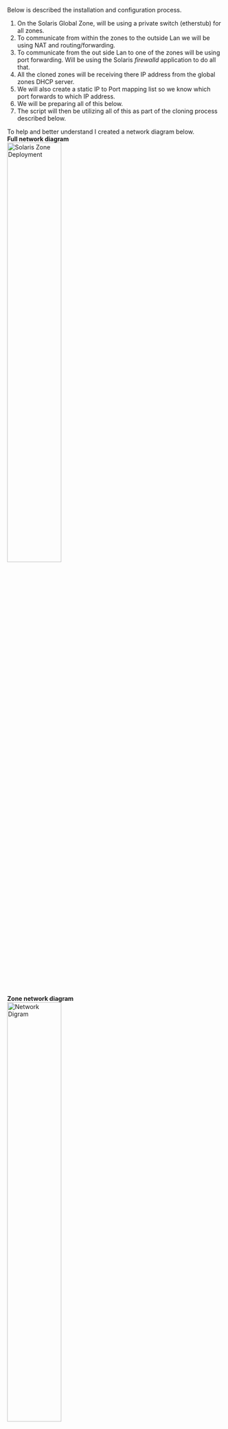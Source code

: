 Below is described the installation and configuration process.

<ol>
    <li>On the Solaris Global Zone, will be using a private switch (etherstub) for all zones.</li>
    <li>To communicate from within the zones to the outside Lan we will be using NAT and routing/forwarding.</li>
    <li>To communicate from the out side Lan to one of the zones will be using port forwarding.
Will be using the Solaris <i>firewalld</i> application to do all that.</li>
    <li>All the cloned zones will be receiving there IP address from the global zones DHCP server.</li>
    <li>We will also create a static IP to Port mapping list so we know which port forwards to which IP address.</li>
    <li>We will be preparing all of this below.</li>
    <li>The script will then be utilizing all of this as part of the cloning process described below.</li>
</ol>

<p>To help and better understand I created a network diagram below.
<br><b>Full network diagram</b>
<br><img src="../images/gz-network-diag-v2.png" alt="Solaris Zone Deployment" align="middle" height="50%"></p>
<br><b>Zone network diagram</b>
<br><img src="../images/gz-network-diag.png" alt="Network Digram" align="middle" height="50%"></p>



<h4>Creating a Solaris private switch(etherstub)</h4>
Lets create a private switch (etherstub) with a local link, you do so by running the below.
<pre>
# Create switch
dladm create-etherstub etherstub0
# Create Link
dladm create-vnic -l etherstub0 stub1
# Create router ip
ipadm create-ip stub1
ipadm create-addr -a 10.25.0.1/23 stub1
</pre>
<i>Note: </i> The Ip Address of <i>10.25.0.1</i> is your router to the outside world or your local Lan.

Next, Turn on ip routing/forwarding on the new switch/etherstub.
<pre>
ipadm set-ifprop -p forwarding=on -m ipv4 stub1
ipadm set-ifprop -p forwarding=on -m ipv4 net0
</pre>
Now, lets create the firewall forwarding and NAT rules, you do so by creating the below.
cat /etc/firewall/pf.conf
<pre>
set reassemble yes no-df

set skip on lo0

# Add rules below
ext_if = "net0"    # macro for external interface - use net0 or vnic name to external
int_if = "stub1"       # macro for internal interface etherstub

# Port forward (from out side to each zone)
pass in on $ext_if proto tcp from any to any port 31002 rdr-to 10.25.0.2 port 22
pass in on $ext_if proto tcp from any to any port 31003 rdr-to 10.25.0.3 port 22
pass in on $ext_if proto tcp from any to any port 31004 rdr-to 10.25.0.4 port 22
pass in on $ext_if proto tcp from any to any port 31005 rdr-to 10.25.0.5 port 22
pass in on $ext_if proto tcp from any to any port 31006 rdr-to 10.25.0.6 port 22
pass in on $ext_if proto tcp from any to any port 31007 rdr-to 10.25.0.7 port 22
pass in on $ext_if proto tcp from any to any port 31008 rdr-to 10.25.0.8 port 22
pass in on $ext_if proto tcp from any to any port 31009 rdr-to 10.25.0.9 port 22
pass in on $ext_if proto tcp from any to any port 31010 rdr-to 10.25.0.10 port 22
pass in on $ext_if proto tcp from any to any port 31011 rdr-to 10.25.0.11 port 22
pass in on $ext_if proto tcp from any to any port 31012 rdr-to 10.25.0.12 port 22
pass in on $ext_if proto tcp from any to any port 31013 rdr-to 10.25.0.13 port 22
pass in on $ext_if proto tcp from any to any port 31014 rdr-to 10.25.0.14 port 22
pass in on $ext_if proto tcp from any to any port 31015 rdr-to 10.25.0.15 port 22
pass in on $ext_if proto tcp from any to any port 31016 rdr-to 10.25.0.16 port 22
pass in on $ext_if proto tcp from any to any port 31017 rdr-to 10.25.0.17 port 22
pass in on $ext_if proto tcp from any to any port 31018 rdr-to 10.25.0.18 port 22
pass in on $ext_if proto tcp from any to any port 31019 rdr-to 10.25.0.19 port 22
pass in on $ext_if proto tcp from any to any port 31020 rdr-to 10.25.0.20 port 22
pass in on $ext_if proto tcp from any to any port 31021 rdr-to 10.25.0.21 port 22
pass in on $ext_if proto tcp from any to any port 31022 rdr-to 10.25.0.22 port 22
pass in on $ext_if proto tcp from any to any port 31023 rdr-to 10.25.0.23 port 22
pass in on $ext_if proto tcp from any to any port 31024 rdr-to 10.25.0.24 port 22
pass in on $ext_if proto tcp from any to any port 31025 rdr-to 10.25.0.25 port 22
pass in on $ext_if proto tcp from any to any port 31026 rdr-to 10.25.0.26 port 22
pass in on $ext_if proto tcp from any to any port 31027 rdr-to 10.25.0.27 port 22
pass in on $ext_if proto tcp from any to any port 31028 rdr-to 10.25.0.28 port 22
pass in on $ext_if proto tcp from any to any port 31029 rdr-to 10.25.0.29 port 22
pass in on $ext_if proto tcp from any to any port 31030 rdr-to 10.25.0.30 port 22
pass in on $ext_if proto tcp from any to any port 31031 rdr-to 10.25.0.31 port 22
pass in on $ext_if proto tcp from any to any port 31032 rdr-to 10.25.0.32 port 22
pass in on $ext_if proto tcp from any to any port 31033 rdr-to 10.25.0.33 port 22
pass in on $ext_if proto tcp from any to any port 31034 rdr-to 10.25.0.34 port 22
pass in on $ext_if proto tcp from any to any port 31035 rdr-to 10.25.0.35 port 22
pass in on $ext_if proto tcp from any to any port 31036 rdr-to 10.25.0.36 port 22
pass in on $ext_if proto tcp from any to any port 31037 rdr-to 10.25.0.37 port 22
pass in on $ext_if proto tcp from any to any port 31038 rdr-to 10.25.0.38 port 22
pass in on $ext_if proto tcp from any to any port 31039 rdr-to 10.25.0.39 port 22
pass in on $ext_if proto tcp from any to any port 31040 rdr-to 10.25.0.40 port 22
pass in on $ext_if proto tcp from any to any port 31041 rdr-to 10.25.0.41 port 22
pass in on $ext_if proto tcp from any to any port 31042 rdr-to 10.25.0.42 port 22
pass in on $ext_if proto tcp from any to any port 31043 rdr-to 10.25.0.43 port 22
pass in on $ext_if proto tcp from any to any port 31044 rdr-to 10.25.0.44 port 22
pass in on $ext_if proto tcp from any to any port 31045 rdr-to 10.25.0.45 port 22
pass in on $ext_if proto tcp from any to any port 31046 rdr-to 10.25.0.46 port 22
pass in on $ext_if proto tcp from any to any port 31047 rdr-to 10.25.0.47 port 22
pass in on $ext_if proto tcp from any to any port 31048 rdr-to 10.25.0.48 port 22
pass in on $ext_if proto tcp from any to any port 31049 rdr-to 10.25.0.49 port 22
pass in on $ext_if proto tcp from any to any port 31050 rdr-to 10.25.0.50 port 22
pass in on $ext_if proto tcp from any to any port 31051 rdr-to 10.25.0.51 port 22
pass in on $ext_if proto tcp from any to any port 31052 rdr-to 10.25.0.52 port 22
pass in on $ext_if proto tcp from any to any port 31053 rdr-to 10.25.0.53 port 22
pass in on $ext_if proto tcp from any to any port 31054 rdr-to 10.25.0.54 port 22
pass in on $ext_if proto tcp from any to any port 31055 rdr-to 10.25.0.55 port 22
pass in on $ext_if proto tcp from any to any port 31056 rdr-to 10.25.0.56 port 22
pass in on $ext_if proto tcp from any to any port 31057 rdr-to 10.25.0.57 port 22
pass in on $ext_if proto tcp from any to any port 31058 rdr-to 10.25.0.58 port 22
pass in on $ext_if proto tcp from any to any port 31059 rdr-to 10.25.0.59 port 22
pass in on $ext_if proto tcp from any to any port 31060 rdr-to 10.25.0.60 port 22
pass in on $ext_if proto tcp from any to any port 31061 rdr-to 10.25.0.61 port 22
pass in on $ext_if proto tcp from any to any port 31062 rdr-to 10.25.0.62 port 22
pass in on $ext_if proto tcp from any to any port 31063 rdr-to 10.25.0.63 port 22
pass in on $ext_if proto tcp from any to any port 31064 rdr-to 10.25.0.64 port 22
pass in on $ext_if proto tcp from any to any port 31065 rdr-to 10.25.0.65 port 22
pass in on $ext_if proto tcp from any to any port 31066 rdr-to 10.25.0.66 port 22
pass in on $ext_if proto tcp from any to any port 31067 rdr-to 10.25.0.67 port 22
pass in on $ext_if proto tcp from any to any port 31068 rdr-to 10.25.0.68 port 22
pass in on $ext_if proto tcp from any to any port 31069 rdr-to 10.25.0.69 port 22
pass in on $ext_if proto tcp from any to any port 31070 rdr-to 10.25.0.70 port 22
pass in on $ext_if proto tcp from any to any port 31071 rdr-to 10.25.0.71 port 22
pass in on $ext_if proto tcp from any to any port 31072 rdr-to 10.25.0.72 port 22
pass in on $ext_if proto tcp from any to any port 31073 rdr-to 10.25.0.73 port 22
pass in on $ext_if proto tcp from any to any port 31074 rdr-to 10.25.0.74 port 22
pass in on $ext_if proto tcp from any to any port 31075 rdr-to 10.25.0.75 port 22
pass in on $ext_if proto tcp from any to any port 31076 rdr-to 10.25.0.76 port 22
pass in on $ext_if proto tcp from any to any port 31077 rdr-to 10.25.0.77 port 22
pass in on $ext_if proto tcp from any to any port 31078 rdr-to 10.25.0.78 port 22
pass in on $ext_if proto tcp from any to any port 31079 rdr-to 10.25.0.79 port 22
pass in on $ext_if proto tcp from any to any port 31080 rdr-to 10.25.0.80 port 22
pass in on $ext_if proto tcp from any to any port 31081 rdr-to 10.25.0.81 port 22
pass in on $ext_if proto tcp from any to any port 31082 rdr-to 10.25.0.82 port 22
pass in on $ext_if proto tcp from any to any port 31083 rdr-to 10.25.0.83 port 22
pass in on $ext_if proto tcp from any to any port 31084 rdr-to 10.25.0.84 port 22
pass in on $ext_if proto tcp from any to any port 31085 rdr-to 10.25.0.85 port 22
pass in on $ext_if proto tcp from any to any port 31086 rdr-to 10.25.0.86 port 22
pass in on $ext_if proto tcp from any to any port 31087 rdr-to 10.25.0.87 port 22
pass in on $ext_if proto tcp from any to any port 31088 rdr-to 10.25.0.88 port 22
pass in on $ext_if proto tcp from any to any port 31089 rdr-to 10.25.0.89 port 22
pass in on $ext_if proto tcp from any to any port 31090 rdr-to 10.25.0.90 port 22
pass in on $ext_if proto tcp from any to any port 31091 rdr-to 10.25.0.91 port 22
pass in on $ext_if proto tcp from any to any port 31092 rdr-to 10.25.0.92 port 22
pass in on $ext_if proto tcp from any to any port 31093 rdr-to 10.25.0.93 port 22
pass in on $ext_if proto tcp from any to any port 31094 rdr-to 10.25.0.94 port 22
pass in on $ext_if proto tcp from any to any port 31095 rdr-to 10.25.0.95 port 22
pass in on $ext_if proto tcp from any to any port 31096 rdr-to 10.25.0.96 port 22
pass in on $ext_if proto tcp from any to any port 31097 rdr-to 10.25.0.97 port 22
pass in on $ext_if proto tcp from any to any port 31098 rdr-to 10.25.0.98 port 22
pass in on $ext_if proto tcp from any to any port 31099 rdr-to 10.25.0.99 port 22
pass in on $ext_if proto tcp from any to any port 31100 rdr-to 10.25.0.100 port 22
pass in on $ext_if proto tcp from any to any port 31101 rdr-to 10.25.0.101 port 22
pass in on $ext_if proto tcp from any to any port 31102 rdr-to 10.25.0.102 port 22
pass in on $ext_if proto tcp from any to any port 31103 rdr-to 10.25.0.103 port 22
pass in on $ext_if proto tcp from any to any port 31104 rdr-to 10.25.0.104 port 22
pass in on $ext_if proto tcp from any to any port 31105 rdr-to 10.25.0.105 port 22
pass in on $ext_if proto tcp from any to any port 31106 rdr-to 10.25.0.106 port 22
pass in on $ext_if proto tcp from any to any port 31107 rdr-to 10.25.0.107 port 22
pass in on $ext_if proto tcp from any to any port 31108 rdr-to 10.25.0.108 port 22
pass in on $ext_if proto tcp from any to any port 31109 rdr-to 10.25.0.109 port 22
pass in on $ext_if proto tcp from any to any port 31110 rdr-to 10.25.0.110 port 22
pass in on $ext_if proto tcp from any to any port 31111 rdr-to 10.25.0.111 port 22
pass in on $ext_if proto tcp from any to any port 31112 rdr-to 10.25.0.112 port 22
pass in on $ext_if proto tcp from any to any port 31113 rdr-to 10.25.0.113 port 22
pass in on $ext_if proto tcp from any to any port 31114 rdr-to 10.25.0.114 port 22
pass in on $ext_if proto tcp from any to any port 31115 rdr-to 10.25.0.115 port 22
pass in on $ext_if proto tcp from any to any port 31116 rdr-to 10.25.0.116 port 22
pass in on $ext_if proto tcp from any to any port 31117 rdr-to 10.25.0.117 port 22
pass in on $ext_if proto tcp from any to any port 31118 rdr-to 10.25.0.118 port 22
pass in on $ext_if proto tcp from any to any port 31119 rdr-to 10.25.0.119 port 22
pass in on $ext_if proto tcp from any to any port 31120 rdr-to 10.25.0.120 port 22
pass in on $ext_if proto tcp from any to any port 31121 rdr-to 10.25.0.121 port 22
pass in on $ext_if proto tcp from any to any port 31122 rdr-to 10.25.0.122 port 22
pass in on $ext_if proto tcp from any to any port 31123 rdr-to 10.25.0.123 port 22
pass in on $ext_if proto tcp from any to any port 31124 rdr-to 10.25.0.124 port 22
pass in on $ext_if proto tcp from any to any port 31125 rdr-to 10.25.0.125 port 22
pass in on $ext_if proto tcp from any to any port 31126 rdr-to 10.25.0.126 port 22
pass in on $ext_if proto tcp from any to any port 31127 rdr-to 10.25.0.127 port 22
pass in on $ext_if proto tcp from any to any port 31128 rdr-to 10.25.0.128 port 22
pass in on $ext_if proto tcp from any to any port 31129 rdr-to 10.25.0.129 port 22
pass in on $ext_if proto tcp from any to any port 31130 rdr-to 10.25.0.130 port 22
pass in on $ext_if proto tcp from any to any port 31131 rdr-to 10.25.0.131 port 22
pass in on $ext_if proto tcp from any to any port 31132 rdr-to 10.25.0.132 port 22
pass in on $ext_if proto tcp from any to any port 31133 rdr-to 10.25.0.133 port 22
pass in on $ext_if proto tcp from any to any port 31134 rdr-to 10.25.0.134 port 22
pass in on $ext_if proto tcp from any to any port 31135 rdr-to 10.25.0.135 port 22
pass in on $ext_if proto tcp from any to any port 31136 rdr-to 10.25.0.136 port 22
pass in on $ext_if proto tcp from any to any port 31137 rdr-to 10.25.0.137 port 22
pass in on $ext_if proto tcp from any to any port 31138 rdr-to 10.25.0.138 port 22
pass in on $ext_if proto tcp from any to any port 31139 rdr-to 10.25.0.139 port 22
pass in on $ext_if proto tcp from any to any port 31140 rdr-to 10.25.0.140 port 22
pass in on $ext_if proto tcp from any to any port 31141 rdr-to 10.25.0.141 port 22
pass in on $ext_if proto tcp from any to any port 31142 rdr-to 10.25.0.142 port 22
pass in on $ext_if proto tcp from any to any port 31143 rdr-to 10.25.0.143 port 22
pass in on $ext_if proto tcp from any to any port 31144 rdr-to 10.25.0.144 port 22
pass in on $ext_if proto tcp from any to any port 31145 rdr-to 10.25.0.145 port 22
pass in on $ext_if proto tcp from any to any port 31146 rdr-to 10.25.0.146 port 22
pass in on $ext_if proto tcp from any to any port 31147 rdr-to 10.25.0.147 port 22
pass in on $ext_if proto tcp from any to any port 31148 rdr-to 10.25.0.148 port 22
pass in on $ext_if proto tcp from any to any port 31149 rdr-to 10.25.0.149 port 22
pass in on $ext_if proto tcp from any to any port 31150 rdr-to 10.25.0.150 port 22
pass in on $ext_if proto tcp from any to any port 31151 rdr-to 10.25.0.151 port 22
pass in on $ext_if proto tcp from any to any port 31152 rdr-to 10.25.0.152 port 22
pass in on $ext_if proto tcp from any to any port 31153 rdr-to 10.25.0.153 port 22
pass in on $ext_if proto tcp from any to any port 31154 rdr-to 10.25.0.154 port 22
pass in on $ext_if proto tcp from any to any port 31155 rdr-to 10.25.0.155 port 22
pass in on $ext_if proto tcp from any to any port 31156 rdr-to 10.25.0.156 port 22
pass in on $ext_if proto tcp from any to any port 31157 rdr-to 10.25.0.157 port 22
pass in on $ext_if proto tcp from any to any port 31158 rdr-to 10.25.0.158 port 22
pass in on $ext_if proto tcp from any to any port 31159 rdr-to 10.25.0.159 port 22
pass in on $ext_if proto tcp from any to any port 31160 rdr-to 10.25.0.160 port 22
pass in on $ext_if proto tcp from any to any port 31161 rdr-to 10.25.0.161 port 22
pass in on $ext_if proto tcp from any to any port 31162 rdr-to 10.25.0.162 port 22
pass in on $ext_if proto tcp from any to any port 31163 rdr-to 10.25.0.163 port 22
pass in on $ext_if proto tcp from any to any port 31164 rdr-to 10.25.0.164 port 22
pass in on $ext_if proto tcp from any to any port 31165 rdr-to 10.25.0.165 port 22
pass in on $ext_if proto tcp from any to any port 31166 rdr-to 10.25.0.166 port 22
pass in on $ext_if proto tcp from any to any port 31167 rdr-to 10.25.0.167 port 22
pass in on $ext_if proto tcp from any to any port 31168 rdr-to 10.25.0.168 port 22
pass in on $ext_if proto tcp from any to any port 31169 rdr-to 10.25.0.169 port 22
pass in on $ext_if proto tcp from any to any port 31170 rdr-to 10.25.0.170 port 22
pass in on $ext_if proto tcp from any to any port 31171 rdr-to 10.25.0.171 port 22
pass in on $ext_if proto tcp from any to any port 31172 rdr-to 10.25.0.172 port 22
pass in on $ext_if proto tcp from any to any port 31173 rdr-to 10.25.0.173 port 22
pass in on $ext_if proto tcp from any to any port 31174 rdr-to 10.25.0.174 port 22
pass in on $ext_if proto tcp from any to any port 31175 rdr-to 10.25.0.175 port 22
pass in on $ext_if proto tcp from any to any port 31176 rdr-to 10.25.0.176 port 22
pass in on $ext_if proto tcp from any to any port 31177 rdr-to 10.25.0.177 port 22
pass in on $ext_if proto tcp from any to any port 31178 rdr-to 10.25.0.178 port 22
pass in on $ext_if proto tcp from any to any port 31179 rdr-to 10.25.0.179 port 22
pass in on $ext_if proto tcp from any to any port 31180 rdr-to 10.25.0.180 port 22
pass in on $ext_if proto tcp from any to any port 31181 rdr-to 10.25.0.181 port 22
pass in on $ext_if proto tcp from any to any port 31182 rdr-to 10.25.0.182 port 22
pass in on $ext_if proto tcp from any to any port 31183 rdr-to 10.25.0.183 port 22
pass in on $ext_if proto tcp from any to any port 31184 rdr-to 10.25.0.184 port 22
pass in on $ext_if proto tcp from any to any port 31185 rdr-to 10.25.0.185 port 22
pass in on $ext_if proto tcp from any to any port 31186 rdr-to 10.25.0.186 port 22
pass in on $ext_if proto tcp from any to any port 31187 rdr-to 10.25.0.187 port 22
pass in on $ext_if proto tcp from any to any port 31188 rdr-to 10.25.0.188 port 22
pass in on $ext_if proto tcp from any to any port 31189 rdr-to 10.25.0.189 port 22
pass in on $ext_if proto tcp from any to any port 31190 rdr-to 10.25.0.190 port 22
pass in on $ext_if proto tcp from any to any port 31191 rdr-to 10.25.0.191 port 22
pass in on $ext_if proto tcp from any to any port 31192 rdr-to 10.25.0.192 port 22
pass in on $ext_if proto tcp from any to any port 31193 rdr-to 10.25.0.193 port 22
pass in on $ext_if proto tcp from any to any port 31194 rdr-to 10.25.0.194 port 22
pass in on $ext_if proto tcp from any to any port 31195 rdr-to 10.25.0.195 port 22
pass in on $ext_if proto tcp from any to any port 31196 rdr-to 10.25.0.196 port 22
pass in on $ext_if proto tcp from any to any port 31197 rdr-to 10.25.0.197 port 22
pass in on $ext_if proto tcp from any to any port 31198 rdr-to 10.25.0.198 port 22
pass in on $ext_if proto tcp from any to any port 31199 rdr-to 10.25.0.199 port 22
pass in on $ext_if proto tcp from any to any port 31200 rdr-to 10.25.0.200 port 22
pass in on $ext_if proto tcp from any to any port 31201 rdr-to 10.25.0.201 port 22
pass in on $ext_if proto tcp from any to any port 31202 rdr-to 10.25.0.202 port 22
pass in on $ext_if proto tcp from any to any port 31203 rdr-to 10.25.0.203 port 22
pass in on $ext_if proto tcp from any to any port 31204 rdr-to 10.25.0.204 port 22
pass in on $ext_if proto tcp from any to any port 31205 rdr-to 10.25.0.205 port 22
pass in on $ext_if proto tcp from any to any port 31206 rdr-to 10.25.0.206 port 22
pass in on $ext_if proto tcp from any to any port 31207 rdr-to 10.25.0.207 port 22
pass in on $ext_if proto tcp from any to any port 31208 rdr-to 10.25.0.208 port 22
pass in on $ext_if proto tcp from any to any port 31209 rdr-to 10.25.0.209 port 22
pass in on $ext_if proto tcp from any to any port 31210 rdr-to 10.25.0.210 port 22
pass in on $ext_if proto tcp from any to any port 31211 rdr-to 10.25.0.211 port 22
pass in on $ext_if proto tcp from any to any port 31212 rdr-to 10.25.0.212 port 22
pass in on $ext_if proto tcp from any to any port 31213 rdr-to 10.25.0.213 port 22
pass in on $ext_if proto tcp from any to any port 31214 rdr-to 10.25.0.214 port 22
pass in on $ext_if proto tcp from any to any port 31215 rdr-to 10.25.0.215 port 22
pass in on $ext_if proto tcp from any to any port 31216 rdr-to 10.25.0.216 port 22
pass in on $ext_if proto tcp from any to any port 31217 rdr-to 10.25.0.217 port 22
pass in on $ext_if proto tcp from any to any port 31218 rdr-to 10.25.0.218 port 22
pass in on $ext_if proto tcp from any to any port 31219 rdr-to 10.25.0.219 port 22
pass in on $ext_if proto tcp from any to any port 31220 rdr-to 10.25.0.220 port 22
pass in on $ext_if proto tcp from any to any port 31221 rdr-to 10.25.0.221 port 22
pass in on $ext_if proto tcp from any to any port 31222 rdr-to 10.25.0.222 port 22
pass in on $ext_if proto tcp from any to any port 31223 rdr-to 10.25.0.223 port 22
pass in on $ext_if proto tcp from any to any port 31224 rdr-to 10.25.0.224 port 22
pass in on $ext_if proto tcp from any to any port 31225 rdr-to 10.25.0.225 port 22
pass in on $ext_if proto tcp from any to any port 31226 rdr-to 10.25.0.226 port 22
pass in on $ext_if proto tcp from any to any port 31227 rdr-to 10.25.0.227 port 22
pass in on $ext_if proto tcp from any to any port 31228 rdr-to 10.25.0.228 port 22
pass in on $ext_if proto tcp from any to any port 31229 rdr-to 10.25.0.229 port 22
pass in on $ext_if proto tcp from any to any port 31230 rdr-to 10.25.0.230 port 22
pass in on $ext_if proto tcp from any to any port 31231 rdr-to 10.25.0.231 port 22
pass in on $ext_if proto tcp from any to any port 31232 rdr-to 10.25.0.232 port 22
pass in on $ext_if proto tcp from any to any port 31233 rdr-to 10.25.0.233 port 22
pass in on $ext_if proto tcp from any to any port 31234 rdr-to 10.25.0.234 port 22
pass in on $ext_if proto tcp from any to any port 31235 rdr-to 10.25.0.235 port 22
pass in on $ext_if proto tcp from any to any port 31236 rdr-to 10.25.0.236 port 22
pass in on $ext_if proto tcp from any to any port 31237 rdr-to 10.25.0.237 port 22
pass in on $ext_if proto tcp from any to any port 31238 rdr-to 10.25.0.238 port 22
pass in on $ext_if proto tcp from any to any port 31239 rdr-to 10.25.0.239 port 22
pass in on $ext_if proto tcp from any to any port 31240 rdr-to 10.25.0.240 port 22
pass in on $ext_if proto tcp from any to any port 31241 rdr-to 10.25.0.241 port 22
pass in on $ext_if proto tcp from any to any port 31242 rdr-to 10.25.0.242 port 22
pass in on $ext_if proto tcp from any to any port 31243 rdr-to 10.25.0.243 port 22
pass in on $ext_if proto tcp from any to any port 31244 rdr-to 10.25.0.244 port 22
pass in on $ext_if proto tcp from any to any port 31245 rdr-to 10.25.0.245 port 22
pass in on $ext_if proto tcp from any to any port 31246 rdr-to 10.25.0.246 port 22
pass in on $ext_if proto tcp from any to any port 31247 rdr-to 10.25.0.247 port 22
pass in on $ext_if proto tcp from any to any port 31248 rdr-to 10.25.0.248 port 22
pass in on $ext_if proto tcp from any to any port 31249 rdr-to 10.25.0.249 port 22
pass in on $ext_if proto tcp from any to any port 31250 rdr-to 10.25.0.250 port 22
pass in on $ext_if proto tcp from any to any port 31251 rdr-to 10.25.0.251 port 22
pass in on $ext_if proto tcp from any to any port 31252 rdr-to 10.25.0.252 port 22
pass in on $ext_if proto tcp from any to any port 31253 rdr-to 10.25.0.253 port 22
pass in on $ext_if proto tcp from any to any port 31254 rdr-to 10.25.0.254 port 22
pass in on $ext_if proto tcp from any to any port 31255 rdr-to 10.25.0.255 port 22
pass in on $ext_if proto tcp from any to any port 32001 rdr-to 10.25.1.1 port 22
pass in on $ext_if proto tcp from any to any port 32002 rdr-to 10.25.1.2 port 22
pass in on $ext_if proto tcp from any to any port 32003 rdr-to 10.25.1.3 port 22
pass in on $ext_if proto tcp from any to any port 32004 rdr-to 10.25.1.4 port 22
pass in on $ext_if proto tcp from any to any port 32005 rdr-to 10.25.1.5 port 22
pass in on $ext_if proto tcp from any to any port 32006 rdr-to 10.25.1.6 port 22
pass in on $ext_if proto tcp from any to any port 32007 rdr-to 10.25.1.7 port 22
pass in on $ext_if proto tcp from any to any port 32008 rdr-to 10.25.1.8 port 22
pass in on $ext_if proto tcp from any to any port 32009 rdr-to 10.25.1.9 port 22
pass in on $ext_if proto tcp from any to any port 32010 rdr-to 10.25.1.10 port 22
pass in on $ext_if proto tcp from any to any port 32011 rdr-to 10.25.1.11 port 22
pass in on $ext_if proto tcp from any to any port 32012 rdr-to 10.25.1.12 port 22
pass in on $ext_if proto tcp from any to any port 32013 rdr-to 10.25.1.13 port 22
pass in on $ext_if proto tcp from any to any port 32014 rdr-to 10.25.1.14 port 22
pass in on $ext_if proto tcp from any to any port 32015 rdr-to 10.25.1.15 port 22
pass in on $ext_if proto tcp from any to any port 32016 rdr-to 10.25.1.16 port 22
pass in on $ext_if proto tcp from any to any port 32017 rdr-to 10.25.1.17 port 22
pass in on $ext_if proto tcp from any to any port 32018 rdr-to 10.25.1.18 port 22
pass in on $ext_if proto tcp from any to any port 32019 rdr-to 10.25.1.19 port 22
pass in on $ext_if proto tcp from any to any port 32020 rdr-to 10.25.1.20 port 22
pass in on $ext_if proto tcp from any to any port 32021 rdr-to 10.25.1.21 port 22
pass in on $ext_if proto tcp from any to any port 32022 rdr-to 10.25.1.22 port 22
pass in on $ext_if proto tcp from any to any port 32023 rdr-to 10.25.1.23 port 22
pass in on $ext_if proto tcp from any to any port 32024 rdr-to 10.25.1.24 port 22
pass in on $ext_if proto tcp from any to any port 32025 rdr-to 10.25.1.25 port 22
pass in on $ext_if proto tcp from any to any port 32026 rdr-to 10.25.1.26 port 22
pass in on $ext_if proto tcp from any to any port 32027 rdr-to 10.25.1.27 port 22
pass in on $ext_if proto tcp from any to any port 32028 rdr-to 10.25.1.28 port 22
pass in on $ext_if proto tcp from any to any port 32029 rdr-to 10.25.1.29 port 22
pass in on $ext_if proto tcp from any to any port 32030 rdr-to 10.25.1.30 port 22
pass in on $ext_if proto tcp from any to any port 32031 rdr-to 10.25.1.31 port 22
pass in on $ext_if proto tcp from any to any port 32032 rdr-to 10.25.1.32 port 22
pass in on $ext_if proto tcp from any to any port 32033 rdr-to 10.25.1.33 port 22
pass in on $ext_if proto tcp from any to any port 32034 rdr-to 10.25.1.34 port 22
pass in on $ext_if proto tcp from any to any port 32035 rdr-to 10.25.1.35 port 22
pass in on $ext_if proto tcp from any to any port 32036 rdr-to 10.25.1.36 port 22
pass in on $ext_if proto tcp from any to any port 32037 rdr-to 10.25.1.37 port 22
pass in on $ext_if proto tcp from any to any port 32038 rdr-to 10.25.1.38 port 22
pass in on $ext_if proto tcp from any to any port 32039 rdr-to 10.25.1.39 port 22
pass in on $ext_if proto tcp from any to any port 32040 rdr-to 10.25.1.40 port 22
pass in on $ext_if proto tcp from any to any port 32041 rdr-to 10.25.1.41 port 22
pass in on $ext_if proto tcp from any to any port 32042 rdr-to 10.25.1.42 port 22
pass in on $ext_if proto tcp from any to any port 32043 rdr-to 10.25.1.43 port 22
pass in on $ext_if proto tcp from any to any port 32044 rdr-to 10.25.1.44 port 22
pass in on $ext_if proto tcp from any to any port 32045 rdr-to 10.25.1.45 port 22
pass in on $ext_if proto tcp from any to any port 32046 rdr-to 10.25.1.46 port 22
pass in on $ext_if proto tcp from any to any port 32047 rdr-to 10.25.1.47 port 22
pass in on $ext_if proto tcp from any to any port 32048 rdr-to 10.25.1.48 port 22
pass in on $ext_if proto tcp from any to any port 32049 rdr-to 10.25.1.49 port 22
pass in on $ext_if proto tcp from any to any port 32050 rdr-to 10.25.1.50 port 22
pass in on $ext_if proto tcp from any to any port 32051 rdr-to 10.25.1.51 port 22
pass in on $ext_if proto tcp from any to any port 32052 rdr-to 10.25.1.52 port 22
pass in on $ext_if proto tcp from any to any port 32053 rdr-to 10.25.1.53 port 22
pass in on $ext_if proto tcp from any to any port 32054 rdr-to 10.25.1.54 port 22
pass in on $ext_if proto tcp from any to any port 32055 rdr-to 10.25.1.55 port 22
pass in on $ext_if proto tcp from any to any port 32056 rdr-to 10.25.1.56 port 22
pass in on $ext_if proto tcp from any to any port 32057 rdr-to 10.25.1.57 port 22
pass in on $ext_if proto tcp from any to any port 32058 rdr-to 10.25.1.58 port 22
pass in on $ext_if proto tcp from any to any port 32059 rdr-to 10.25.1.59 port 22
pass in on $ext_if proto tcp from any to any port 32060 rdr-to 10.25.1.60 port 22
pass in on $ext_if proto tcp from any to any port 32061 rdr-to 10.25.1.61 port 22
pass in on $ext_if proto tcp from any to any port 32062 rdr-to 10.25.1.62 port 22
pass in on $ext_if proto tcp from any to any port 32063 rdr-to 10.25.1.63 port 22
pass in on $ext_if proto tcp from any to any port 32064 rdr-to 10.25.1.64 port 22
pass in on $ext_if proto tcp from any to any port 32065 rdr-to 10.25.1.65 port 22
pass in on $ext_if proto tcp from any to any port 32066 rdr-to 10.25.1.66 port 22
pass in on $ext_if proto tcp from any to any port 32067 rdr-to 10.25.1.67 port 22
pass in on $ext_if proto tcp from any to any port 32068 rdr-to 10.25.1.68 port 22
pass in on $ext_if proto tcp from any to any port 32069 rdr-to 10.25.1.69 port 22
pass in on $ext_if proto tcp from any to any port 32070 rdr-to 10.25.1.70 port 22
pass in on $ext_if proto tcp from any to any port 32071 rdr-to 10.25.1.71 port 22
pass in on $ext_if proto tcp from any to any port 32072 rdr-to 10.25.1.72 port 22
pass in on $ext_if proto tcp from any to any port 32073 rdr-to 10.25.1.73 port 22
pass in on $ext_if proto tcp from any to any port 32074 rdr-to 10.25.1.74 port 22
pass in on $ext_if proto tcp from any to any port 32075 rdr-to 10.25.1.75 port 22
pass in on $ext_if proto tcp from any to any port 32076 rdr-to 10.25.1.76 port 22
pass in on $ext_if proto tcp from any to any port 32077 rdr-to 10.25.1.77 port 22
pass in on $ext_if proto tcp from any to any port 32078 rdr-to 10.25.1.78 port 22
pass in on $ext_if proto tcp from any to any port 32079 rdr-to 10.25.1.79 port 22
pass in on $ext_if proto tcp from any to any port 32080 rdr-to 10.25.1.80 port 22
pass in on $ext_if proto tcp from any to any port 32081 rdr-to 10.25.1.81 port 22
pass in on $ext_if proto tcp from any to any port 32082 rdr-to 10.25.1.82 port 22
pass in on $ext_if proto tcp from any to any port 32083 rdr-to 10.25.1.83 port 22
pass in on $ext_if proto tcp from any to any port 32084 rdr-to 10.25.1.84 port 22
pass in on $ext_if proto tcp from any to any port 32085 rdr-to 10.25.1.85 port 22
pass in on $ext_if proto tcp from any to any port 32086 rdr-to 10.25.1.86 port 22
pass in on $ext_if proto tcp from any to any port 32087 rdr-to 10.25.1.87 port 22
pass in on $ext_if proto tcp from any to any port 32088 rdr-to 10.25.1.88 port 22
pass in on $ext_if proto tcp from any to any port 32089 rdr-to 10.25.1.89 port 22
pass in on $ext_if proto tcp from any to any port 32090 rdr-to 10.25.1.90 port 22
pass in on $ext_if proto tcp from any to any port 32091 rdr-to 10.25.1.91 port 22
pass in on $ext_if proto tcp from any to any port 32092 rdr-to 10.25.1.92 port 22
pass in on $ext_if proto tcp from any to any port 32093 rdr-to 10.25.1.93 port 22
pass in on $ext_if proto tcp from any to any port 32094 rdr-to 10.25.1.94 port 22
pass in on $ext_if proto tcp from any to any port 32095 rdr-to 10.25.1.95 port 22
pass in on $ext_if proto tcp from any to any port 32096 rdr-to 10.25.1.96 port 22
pass in on $ext_if proto tcp from any to any port 32097 rdr-to 10.25.1.97 port 22
pass in on $ext_if proto tcp from any to any port 32098 rdr-to 10.25.1.98 port 22
pass in on $ext_if proto tcp from any to any port 32099 rdr-to 10.25.1.99 port 22
pass in on $ext_if proto tcp from any to any port 32100 rdr-to 10.25.1.100 port 22
pass in on $ext_if proto tcp from any to any port 32101 rdr-to 10.25.1.101 port 22
pass in on $ext_if proto tcp from any to any port 32102 rdr-to 10.25.1.102 port 22
pass in on $ext_if proto tcp from any to any port 32103 rdr-to 10.25.1.103 port 22
pass in on $ext_if proto tcp from any to any port 32104 rdr-to 10.25.1.104 port 22
pass in on $ext_if proto tcp from any to any port 32105 rdr-to 10.25.1.105 port 22
pass in on $ext_if proto tcp from any to any port 32106 rdr-to 10.25.1.106 port 22
pass in on $ext_if proto tcp from any to any port 32107 rdr-to 10.25.1.107 port 22
pass in on $ext_if proto tcp from any to any port 32108 rdr-to 10.25.1.108 port 22
pass in on $ext_if proto tcp from any to any port 32109 rdr-to 10.25.1.109 port 22
pass in on $ext_if proto tcp from any to any port 32110 rdr-to 10.25.1.110 port 22
pass in on $ext_if proto tcp from any to any port 32111 rdr-to 10.25.1.111 port 22
pass in on $ext_if proto tcp from any to any port 32112 rdr-to 10.25.1.112 port 22
pass in on $ext_if proto tcp from any to any port 32113 rdr-to 10.25.1.113 port 22
pass in on $ext_if proto tcp from any to any port 32114 rdr-to 10.25.1.114 port 22
pass in on $ext_if proto tcp from any to any port 32115 rdr-to 10.25.1.115 port 22
pass in on $ext_if proto tcp from any to any port 32116 rdr-to 10.25.1.116 port 22
pass in on $ext_if proto tcp from any to any port 32117 rdr-to 10.25.1.117 port 22
pass in on $ext_if proto tcp from any to any port 32118 rdr-to 10.25.1.118 port 22
pass in on $ext_if proto tcp from any to any port 32119 rdr-to 10.25.1.119 port 22
pass in on $ext_if proto tcp from any to any port 32120 rdr-to 10.25.1.120 port 22
pass in on $ext_if proto tcp from any to any port 32121 rdr-to 10.25.1.121 port 22
pass in on $ext_if proto tcp from any to any port 32122 rdr-to 10.25.1.122 port 22
pass in on $ext_if proto tcp from any to any port 32123 rdr-to 10.25.1.123 port 22
pass in on $ext_if proto tcp from any to any port 32124 rdr-to 10.25.1.124 port 22
pass in on $ext_if proto tcp from any to any port 32125 rdr-to 10.25.1.125 port 22
pass in on $ext_if proto tcp from any to any port 32126 rdr-to 10.25.1.126 port 22
pass in on $ext_if proto tcp from any to any port 32127 rdr-to 10.25.1.127 port 22
pass in on $ext_if proto tcp from any to any port 32128 rdr-to 10.25.1.128 port 22
pass in on $ext_if proto tcp from any to any port 32129 rdr-to 10.25.1.129 port 22
pass in on $ext_if proto tcp from any to any port 32130 rdr-to 10.25.1.130 port 22
pass in on $ext_if proto tcp from any to any port 32131 rdr-to 10.25.1.131 port 22
pass in on $ext_if proto tcp from any to any port 32132 rdr-to 10.25.1.132 port 22
pass in on $ext_if proto tcp from any to any port 32133 rdr-to 10.25.1.133 port 22
pass in on $ext_if proto tcp from any to any port 32134 rdr-to 10.25.1.134 port 22
pass in on $ext_if proto tcp from any to any port 32135 rdr-to 10.25.1.135 port 22
pass in on $ext_if proto tcp from any to any port 32136 rdr-to 10.25.1.136 port 22
pass in on $ext_if proto tcp from any to any port 32137 rdr-to 10.25.1.137 port 22
pass in on $ext_if proto tcp from any to any port 32138 rdr-to 10.25.1.138 port 22
pass in on $ext_if proto tcp from any to any port 32139 rdr-to 10.25.1.139 port 22
pass in on $ext_if proto tcp from any to any port 32140 rdr-to 10.25.1.140 port 22
pass in on $ext_if proto tcp from any to any port 32141 rdr-to 10.25.1.141 port 22
pass in on $ext_if proto tcp from any to any port 32142 rdr-to 10.25.1.142 port 22
pass in on $ext_if proto tcp from any to any port 32143 rdr-to 10.25.1.143 port 22
pass in on $ext_if proto tcp from any to any port 32144 rdr-to 10.25.1.144 port 22
pass in on $ext_if proto tcp from any to any port 32145 rdr-to 10.25.1.145 port 22
pass in on $ext_if proto tcp from any to any port 32146 rdr-to 10.25.1.146 port 22
pass in on $ext_if proto tcp from any to any port 32147 rdr-to 10.25.1.147 port 22
pass in on $ext_if proto tcp from any to any port 32148 rdr-to 10.25.1.148 port 22
pass in on $ext_if proto tcp from any to any port 32149 rdr-to 10.25.1.149 port 22
pass in on $ext_if proto tcp from any to any port 32150 rdr-to 10.25.1.150 port 22
pass in on $ext_if proto tcp from any to any port 32151 rdr-to 10.25.1.151 port 22
pass in on $ext_if proto tcp from any to any port 32152 rdr-to 10.25.1.152 port 22
pass in on $ext_if proto tcp from any to any port 32153 rdr-to 10.25.1.153 port 22
pass in on $ext_if proto tcp from any to any port 32154 rdr-to 10.25.1.154 port 22
pass in on $ext_if proto tcp from any to any port 32155 rdr-to 10.25.1.155 port 22
pass in on $ext_if proto tcp from any to any port 32156 rdr-to 10.25.1.156 port 22
pass in on $ext_if proto tcp from any to any port 32157 rdr-to 10.25.1.157 port 22
pass in on $ext_if proto tcp from any to any port 32158 rdr-to 10.25.1.158 port 22
pass in on $ext_if proto tcp from any to any port 32159 rdr-to 10.25.1.159 port 22
pass in on $ext_if proto tcp from any to any port 32160 rdr-to 10.25.1.160 port 22
pass in on $ext_if proto tcp from any to any port 32161 rdr-to 10.25.1.161 port 22
pass in on $ext_if proto tcp from any to any port 32162 rdr-to 10.25.1.162 port 22
pass in on $ext_if proto tcp from any to any port 32163 rdr-to 10.25.1.163 port 22
pass in on $ext_if proto tcp from any to any port 32164 rdr-to 10.25.1.164 port 22
pass in on $ext_if proto tcp from any to any port 32165 rdr-to 10.25.1.165 port 22
pass in on $ext_if proto tcp from any to any port 32166 rdr-to 10.25.1.166 port 22
pass in on $ext_if proto tcp from any to any port 32167 rdr-to 10.25.1.167 port 22
pass in on $ext_if proto tcp from any to any port 32168 rdr-to 10.25.1.168 port 22
pass in on $ext_if proto tcp from any to any port 32169 rdr-to 10.25.1.169 port 22
pass in on $ext_if proto tcp from any to any port 32170 rdr-to 10.25.1.170 port 22
pass in on $ext_if proto tcp from any to any port 32171 rdr-to 10.25.1.171 port 22
pass in on $ext_if proto tcp from any to any port 32172 rdr-to 10.25.1.172 port 22
pass in on $ext_if proto tcp from any to any port 32173 rdr-to 10.25.1.173 port 22
pass in on $ext_if proto tcp from any to any port 32174 rdr-to 10.25.1.174 port 22
pass in on $ext_if proto tcp from any to any port 32175 rdr-to 10.25.1.175 port 22
pass in on $ext_if proto tcp from any to any port 32176 rdr-to 10.25.1.176 port 22
pass in on $ext_if proto tcp from any to any port 32177 rdr-to 10.25.1.177 port 22
pass in on $ext_if proto tcp from any to any port 32178 rdr-to 10.25.1.178 port 22
pass in on $ext_if proto tcp from any to any port 32179 rdr-to 10.25.1.179 port 22
pass in on $ext_if proto tcp from any to any port 32180 rdr-to 10.25.1.180 port 22
pass in on $ext_if proto tcp from any to any port 32181 rdr-to 10.25.1.181 port 22
pass in on $ext_if proto tcp from any to any port 32182 rdr-to 10.25.1.182 port 22
pass in on $ext_if proto tcp from any to any port 32183 rdr-to 10.25.1.183 port 22
pass in on $ext_if proto tcp from any to any port 32184 rdr-to 10.25.1.184 port 22
pass in on $ext_if proto tcp from any to any port 32185 rdr-to 10.25.1.185 port 22
pass in on $ext_if proto tcp from any to any port 32186 rdr-to 10.25.1.186 port 22
pass in on $ext_if proto tcp from any to any port 32187 rdr-to 10.25.1.187 port 22
pass in on $ext_if proto tcp from any to any port 32188 rdr-to 10.25.1.188 port 22
pass in on $ext_if proto tcp from any to any port 32189 rdr-to 10.25.1.189 port 22
pass in on $ext_if proto tcp from any to any port 32190 rdr-to 10.25.1.190 port 22
pass in on $ext_if proto tcp from any to any port 32191 rdr-to 10.25.1.191 port 22
pass in on $ext_if proto tcp from any to any port 32192 rdr-to 10.25.1.192 port 22
pass in on $ext_if proto tcp from any to any port 32193 rdr-to 10.25.1.193 port 22
pass in on $ext_if proto tcp from any to any port 32194 rdr-to 10.25.1.194 port 22
pass in on $ext_if proto tcp from any to any port 32195 rdr-to 10.25.1.195 port 22
pass in on $ext_if proto tcp from any to any port 32196 rdr-to 10.25.1.196 port 22
pass in on $ext_if proto tcp from any to any port 32197 rdr-to 10.25.1.197 port 22
pass in on $ext_if proto tcp from any to any port 32198 rdr-to 10.25.1.198 port 22
pass in on $ext_if proto tcp from any to any port 32199 rdr-to 10.25.1.199 port 22
pass in on $ext_if proto tcp from any to any port 32200 rdr-to 10.25.1.200 port 22
pass in on $ext_if proto tcp from any to any port 32201 rdr-to 10.25.1.201 port 22
pass in on $ext_if proto tcp from any to any port 32202 rdr-to 10.25.1.202 port 22
pass in on $ext_if proto tcp from any to any port 32203 rdr-to 10.25.1.203 port 22
pass in on $ext_if proto tcp from any to any port 32204 rdr-to 10.25.1.204 port 22
pass in on $ext_if proto tcp from any to any port 32205 rdr-to 10.25.1.205 port 22
pass in on $ext_if proto tcp from any to any port 32206 rdr-to 10.25.1.206 port 22
pass in on $ext_if proto tcp from any to any port 32207 rdr-to 10.25.1.207 port 22
pass in on $ext_if proto tcp from any to any port 32208 rdr-to 10.25.1.208 port 22
pass in on $ext_if proto tcp from any to any port 32209 rdr-to 10.25.1.209 port 22
pass in on $ext_if proto tcp from any to any port 32210 rdr-to 10.25.1.210 port 22
pass in on $ext_if proto tcp from any to any port 32211 rdr-to 10.25.1.211 port 22
pass in on $ext_if proto tcp from any to any port 32212 rdr-to 10.25.1.212 port 22
pass in on $ext_if proto tcp from any to any port 32213 rdr-to 10.25.1.213 port 22
pass in on $ext_if proto tcp from any to any port 32214 rdr-to 10.25.1.214 port 22
pass in on $ext_if proto tcp from any to any port 32215 rdr-to 10.25.1.215 port 22
pass in on $ext_if proto tcp from any to any port 32216 rdr-to 10.25.1.216 port 22
pass in on $ext_if proto tcp from any to any port 32217 rdr-to 10.25.1.217 port 22
pass in on $ext_if proto tcp from any to any port 32218 rdr-to 10.25.1.218 port 22
pass in on $ext_if proto tcp from any to any port 32219 rdr-to 10.25.1.219 port 22
pass in on $ext_if proto tcp from any to any port 32220 rdr-to 10.25.1.220 port 22
pass in on $ext_if proto tcp from any to any port 32221 rdr-to 10.25.1.221 port 22
pass in on $ext_if proto tcp from any to any port 32222 rdr-to 10.25.1.222 port 22
pass in on $ext_if proto tcp from any to any port 32223 rdr-to 10.25.1.223 port 22
pass in on $ext_if proto tcp from any to any port 32224 rdr-to 10.25.1.224 port 22
pass in on $ext_if proto tcp from any to any port 32225 rdr-to 10.25.1.225 port 22
pass in on $ext_if proto tcp from any to any port 32226 rdr-to 10.25.1.226 port 22
pass in on $ext_if proto tcp from any to any port 32227 rdr-to 10.25.1.227 port 22
pass in on $ext_if proto tcp from any to any port 32228 rdr-to 10.25.1.228 port 22
pass in on $ext_if proto tcp from any to any port 32229 rdr-to 10.25.1.229 port 22
pass in on $ext_if proto tcp from any to any port 32230 rdr-to 10.25.1.230 port 22
pass in on $ext_if proto tcp from any to any port 32231 rdr-to 10.25.1.231 port 22
pass in on $ext_if proto tcp from any to any port 32232 rdr-to 10.25.1.232 port 22
pass in on $ext_if proto tcp from any to any port 32233 rdr-to 10.25.1.233 port 22
pass in on $ext_if proto tcp from any to any port 32234 rdr-to 10.25.1.234 port 22
pass in on $ext_if proto tcp from any to any port 32235 rdr-to 10.25.1.235 port 22
pass in on $ext_if proto tcp from any to any port 32236 rdr-to 10.25.1.236 port 22
pass in on $ext_if proto tcp from any to any port 32237 rdr-to 10.25.1.237 port 22
pass in on $ext_if proto tcp from any to any port 32238 rdr-to 10.25.1.238 port 22
pass in on $ext_if proto tcp from any to any port 32239 rdr-to 10.25.1.239 port 22
pass in on $ext_if proto tcp from any to any port 32240 rdr-to 10.25.1.240 port 22
pass in on $ext_if proto tcp from any to any port 32241 rdr-to 10.25.1.241 port 22
pass in on $ext_if proto tcp from any to any port 32242 rdr-to 10.25.1.242 port 22
pass in on $ext_if proto tcp from any to any port 32243 rdr-to 10.25.1.243 port 22
pass in on $ext_if proto tcp from any to any port 32244 rdr-to 10.25.1.244 port 22
pass in on $ext_if proto tcp from any to any port 32245 rdr-to 10.25.1.245 port 22
pass in on $ext_if proto tcp from any to any port 32246 rdr-to 10.25.1.246 port 22
pass in on $ext_if proto tcp from any to any port 32247 rdr-to 10.25.1.247 port 22
pass in on $ext_if proto tcp from any to any port 32248 rdr-to 10.25.1.248 port 22
pass in on $ext_if proto tcp from any to any port 32249 rdr-to 10.25.1.249 port 22
pass in on $ext_if proto tcp from any to any port 32250 rdr-to 10.25.1.250 port 22
pass in on $ext_if proto tcp from any to any port 32251 rdr-to 10.25.1.251 port 22
pass in on $ext_if proto tcp from any to any port 32252 rdr-to 10.25.1.252 port 22
pass in on $ext_if proto tcp from any to any port 32253 rdr-to 10.25.1.253 port 22
pass in on $ext_if proto tcp from any to any port 32254 rdr-to 10.25.1.254 port 22
pass in on $ext_if proto tcp from any to any port 32255 rdr-to 10.25.1.255 port 22

# Nat rule (from zones to outside Lan)
pass out on $ext_if from 10.25.0.0/23 to any nat-to $ext_if
</pre>
Next, We need to enable the firewall service. this is used for nat and port forwarding.
<pre>
svcadm enable  svc:/network/firewall:default

# Verfiy firewall working
svcs firewall
STATE          STIME    FMRI
online         Oct_12   svc:/network/firewall:default
</pre>

<h4>Solaris DHCP configuration.</h4>

Create a DHCP configuration file with the content below.
cat /etc/inet/dhcpd4.conf
<pre>
# dhcpd.conf
#
# Sample configuration file for ISC dhcpd
#

# option definitions common to all supported networks...
option domain-name "example.com";
option domain-name-servers 8.8.8.8, 8.8.4.4;

default-lease-time 600;
max-lease-time 7200;

# Use this to enble / disable dynamic dns updates globally.
#ddns-update-style none;

# If this DHCP server is the official DHCP server for the local
# network, the authoritative directive should be uncommented.
authoritative;

# Use this to send dhcp log messages to a different log file (you also
# have to hack syslog.conf to complete the redirection).
log-facility local7;

# No service will be given on this subnet, but declaring it helps the
# DHCP server to understand the network topology.

# A slightly different configuration for an internal subnet.
subnet 10.25.0.0 netmask 255.255.254.0 {
  range 10.25.0.11 10.25.1.254;
  option domain-name-servers 8.8.8.8, 8.8.4.4;
  option domain-name "example.com";
  option routers 10.25.0.1;
  option broadcast-address 10.25.1.255;
  default-lease-time 600;
  max-lease-time 7200;
}
</pre>
Save the below to a script and run, to generate the DHCP Host to Port mappings.
./generate_port_mapping.sh >> /etc/inet/dhcpd4.conf
<pre>
#!/bin/bash

for i in {011..254};do
echo "host $(expr $i + 31000) {"
echo "  host-identifier option dhcp-client-identifier \"$(expr $i + 31000)\";"
echo "  fixed-address 10.25.0.$i;"
echo "}"
done

for i in {011..254};do
echo "host $(expr $i + 32000) {"
echo "  host-identifier option dhcp-client-identifier \"$(expr $i + 32000)\";"
echo "  fixed-address 10.25.1.$i;"
echo "}"
done
</pre>
Next, enable the DHCP service. you do so by running the below.
<pre>


# Verify working
svcs |grep dhcp
online         Oct_15   svc:/network/dhcp/server:ipv4

# If you need to turn on debug
svccfg -s svc:/network/dhcp/server:ipv4 setprop config/debug=true
svcadm refresh svc:/network/dhcp/server:ipv4
</pre>

<a href="solaris-devops-part2.md">Click here</a> to read <a href="solaris-devops-part2.md">Part 2</a> hot to configure the source zone and SMF services.
